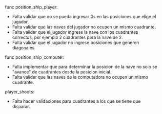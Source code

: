 func position_ship_player:

- Falta validar que no se pueda ingresar 0s en las posiciones que elige el jugador.
- Falta validar que las naves del jugador no ocupen un mismo cuadrante.
- Falta validar que el jugador ingrese la nave con los cuadrantes correctos, por ejemplo 2 cuadrantes para la nave de 2.
- Falta validar que el jugador no ingrese posiciones que generen diagonales.

func position_ship_computer:
- Falta implementar que para determinar la posicion de la nave no solo se "avance" de cuadrantes desde la 
posicion inicial.
- Falta validar que las naves de la computadora no ocupen un mismo cuadrante.

player_shoots:
- Falta hacer validaciones para cuadrantes a los que se tiene que disparar.